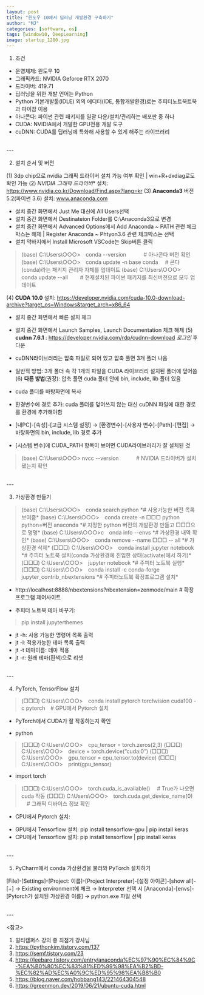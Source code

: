 ```yaml
---
layout: post
title: "윈도우 10에서 딥러닝 개발환경 구축하기"
author: "MJ"
categories: [software, os]
tags: [window10, DeepLearning]
image: startup_1280.jpg
---
```


1. 조건


* 운영체제: 윈도우 10
* 그래픽카드: NVIDIA Geforce RTX 2070
* 드라이버: 419.71
* 딥러닝을 위한 개발 언어는 Python
* Python 기본개발툴(IDLE) 외의 에디터(IDE, 통합개발환경)로는 주피터노트북트북과 파이참 이용
* 아나콘다: 파이썬 관련 패키지를 일괄 다운/설치/관리하는 배포판 중 하나
* CUDA: NVIDIA에서 개발한 GPU전용 개발 도구
* cuDNN: CUDA를 딥러닝에 특화해 사용할 수 있게 해주는 라이브러리

<br>---<br>

2. 설치 순서 및 버전


(1) 3dp chip으로 nvidia 그래픽 드라이버 설치 가능 여부 확인 | win+R+dxdiag로도 확인 가능
(2) *NVIDIA 그래픽 드라이버** 설치: https://www.nvidia.co.kr/Download/Find.aspx?lang=kr
(3) **Anaconda3** 버전 5.2(파이썬 3.6) 설치: www.anaconda.com

* 설치 중간 화면에서 Just Me 대신에 All Users선택
* 설치 중간 화면에서 Destinateion Folder를 C:\Anaconda3으로 변경
* 설치 중간 화면에서 Advanced Options에서 Add Anaconda ~ PATH 관련 체크박스는 해제 | Register Anaconda ~ Phtyon3.6 관련 체크박스는 선택
* 설치 막바지에서 Install Microsoft VSCode는 Skip버튼 클릭

<blockquote>
	(base) C:\Users\○○○>&emsp;conda --version &emsp;&emsp;&emsp;# 아나콘다 버전 확인
	(base) C:\Users\○○○>&emsp;conda update -n base conda &emsp;# 콘다(conda)라는 패키지 관리자 자체를 업데이트
	(base) C:\Users\○○○>&emsp;conda update --all &emsp;&emsp;# 현재설치된 파이썬 패키지를 최신버전으로 모두 업데이트
</blockquote>

(4) **CUDA 10.0** 설치: https://developer.nvidia.com/cuda-10.0-download-archive?target_os=Windows&target_arch=x86_64
* 설치 중간 화면에서 빠른 설치 체크
* 설치 중간 화면에서 Launch Samples, Launch Documentation 체크 해제
(5) **cudnn 7.6.1** : https://developer.nvidia.com/rdp/cudnn-download *로그인* 후 다운
* cuDNN라이브러리는 압축 파일로 되어 있고 압축 풀면 3개 폴더 나옴

* 일반적 방법: 3개 폴더 속 각 1개의 파일을 CUDA 라이브러리 설치된 폴더에 덮어씀
(6) **다른 방법**(권장): 압축 풀면 cuda 폴더 안에 bin, include, lib 폴더 있음
* cuda 폴더를 바탕화면에 복사
* 환경변수에 경로 추가: cuda 폴더를 덮어쓰지 않는 대신 cuDNN 파일에 대한 경로를 환경에 추가해야함
* [내PC]-[속성]-[고급 시스템 설정] → [환경변수]-[사용자 변수]-[Path]-[편집] → 바탕화면의 bin, include, lib 경로 추가
* [시스템 변수]에 CUDA_PATH 항목이 보이면 CUDA라이브러리가 잘 설치된 것

<blockquote>
	(base) C:\Users\○○○> nvcc --version &emsp;&emsp;&emsp;# NVIDIA 드라이버가 설치됐는지 확인
</blockquote>

<br>---<br>

3. 가상환경 만들기


<blockquote>
	(base) C:\Users\○○○>&emsp;conda search python 
		*# 사용가능한 버전 목록 보여줌*
	(base) C:\Users\○○○>&emsp;conda create -n □□□ python python=버전 anaconda 
		*# 지정한 python 버전의 개발환경 만들고 □□□으로 명명*
	(base) C:\Users\○○○>c&emsp;onda info --envs 
		*# 가상환경 내역 확인*
	(base) C:\Users\○○○>&emsp;conda remove --name □□□ -- all 
		*# 가상환경 삭제*
	(□□□) C:\Users\○○○>&emsp;conda install jupyter notebook 
		*# 주피터 노트북 설치(conda 가상환경에 진입한 상태(activate)에서 하기)*
	(□□□) C:\Users\○○○>&emsp;jupyter notebook 
		*# 주피터 노트북 실행*
	(□□□) C:\Users\○○○>&emsp;conda install -c conda-forge jupyter_contrib_nbextensions 
		*# 주피터노트북 확장프로그램 설치*
</blockquote>

* http://localhost:8888/nbextensions?nbextension=zenmode/main # 확장프로그램 제어사이트

* 주피터 노트북 테마 바꾸기:
<blockquote>pip install jupyterthemes</blockquote>

* jt -h: 사용 가능한 명령어 목록 출력 
* jt -l: 적용가능한 테마 목록 출력 
* jt -t 테마이름: 테마 적용 
* jt -r: 원래 테마(흰색)으로 리셋

<br>---<br>

4. PyTorch, TensorFlow 설치


<blockquote>
	(□□□) C:\Users\○○○>&emsp;conda install pytorch torchvision cuda100 -c pytorch&emsp;# GPU에서 Pytorch 설치
</blockquote>

* PyTorch에서 CUDA가 잘 작동하는지 확인
 - python

 <blockquote>
 	(□□□) C:\Users\○○○>&emsp;cpu_tensor = torch.zeros(2,3)
	(□□□) C:\Users\○○○>&emsp;device = torch.device(“cuda:0”)
	(□□□) C:\Users\○○○>&emsp;gpu_tensor = cpu_tensor.to(device)
	(□□□) C:\Users\○○○>&emsp;print(gpu_tensor)
 </blockquote>

 - import torch

 <blockquote>
 	(□□□) C:\Users\○○○>&emsp;torch.cuda_is_available() &emsp;# True가 나오면 cuda 작동
	(□□□) C:\Users\○○○>&emsp;torch.cuda.get_device_name(0) &emsp;# 그래픽 디바이스 정보 확인
 </blockquote>

* CPU에서 Pytorch 설치: 

<blockquote></blockquote>

* GPU에서 Tensorflow 설치: pip install tensorflow-gpu | pip install keras
* CPU에서 Tensorflow 설치: pip install tensorflow | pip install keras

<br>---<br>

5. PyCharm에서 conda 가상환경을 불러와 PyTorch 설치하기


[File]-[Settings]-[Project: 이름]-[Project Interpreter]-[설정 아이콘]-[show all]-[+]
→ Existing environment에 체크
→ Interpreter 선택 시 [Anaconda]-[envs]-[Pytorch가 설치된 가상환경 이름]
→ python.exe 파일 선택

<br>---<br>

<참고>
1. 멀티캠퍼스 강의 중 최점기 강사님 
2. <https://pythonkim.tistory.com/137>
3. <https://semf.tistory.com/23>
4. <https://leebaro.tistory.com/entry/anaconda%EC%97%90%EC%84%9C-%EA%B0%80%EC%83%81%ED%99%98%EA%B2%BD-%EC%82%AD%EC%A0%9C%ED%95%98%EA%B8%B0>
5. <https://blog.naver.com/hobbang143/221464304548>
6. <https://greenmon.dev/2019/06/21/ubuntu-cuda.html>
